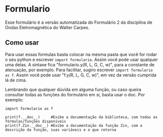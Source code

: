 # Formulario
Esse formulário é a versão automatizada do Formulário 2 da disciplina de Ondas Eletromagnética do Walter Carpes.

## Como usar
Para usar essas formulas basta colocar na mesma pasta que você for rodar o seu python e escrever ```import formulario```. Assim você pode usar qualquer uma delas. A sintaxe fica "formulario.y(R, L, G, C, w)", para a constante de atenuação, por exemplo.
Para facilitar, sugiro escrever ```import formulario as f```. Assim você pode usar "f.y(R, L, G, C, w)", em vez da versão cumprida lá de cima.

Lembrando que qualquer dúvida em alguma função, ou caso queira consultar todas as funções do formulário em si, basta usar o doc. Por exemplo:
```
import formulario as f

print(f.__doc__)     #Exibe a documentação da biblioteca, com todas as fórmulas/funções disponíveis
print(f.Zin.__doc__) #Exibe a documentação da função Zin, com a descrição da função, suas variáveis e o que retorna
```
